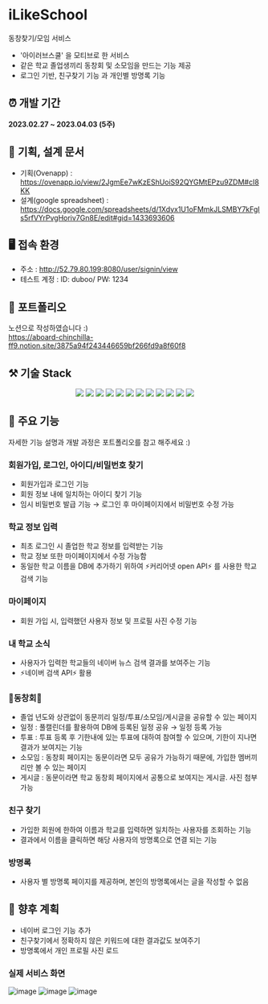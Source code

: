 # iLikeSchool
동창찾기/모임 서비스
* '아이러브스쿨' 을 모티브로 한 서비스
* 같은 학교 졸업생끼리 동창회 및 소모임을 만드는 기능 제공
* 로그인 기반, 친구찾기 기능 과 개인별 방명록 기능

## ⏰ 개발 기간
<b>2023.02.27 ~ 2023.04.03 (5주)</b>

## 📜 기획, 설계 문서
* 기획(Ovenapp) : https://ovenapp.io/view/2JgmEe7wKzEShUoiS92QYGMtEPzu9ZDM#cI8KK
* 설계(google spreadsheet) : https://docs.google.com/spreadsheets/d/1Xdyx1U1oFMmkJLSMBY7kFgIs5rfVYrPvgHoriv7Gn8E/edit#gid=1433693606

## 🖥️ 접속 환경
* 주소 : http://52.79.80.199:8080/user/signin/view
* 테스트 계정 : ID: duboo/ PW: 1234

## 🔆 포트폴리오
노션으로 작성하였습니다 :)   
https://aboard-chinchilla-ff9.notion.site/3875a94f243446659bf266fd9a8f60f8

## ⚒️ 기술 Stack
<div align=center>
<img src="https://img.shields.io/badge/java-007396?style=for-the-badge&logo=java&logoColor=white">
<img src="https://img.shields.io/badge/html5-E34F26?style=for-the-badge&logo=html5&logoColor=white">
<img src="https://img.shields.io/badge/css-1572B6?style=for-the-badge&logo=css3&logoColor=white">
<img src="https://img.shields.io/badge/javascript-F7DF1E?style=for-the-badge&logo=javascript&logoColor=black">
<img src="https://img.shields.io/badge/jquery-0769AD?style=for-the-badge&logo=jquery&logoColor=white">
<img src="https://img.shields.io/badge/mysql-4479A1?style=for-the-badge&logo=mysql&logoColor=white">
<img src="https://img.shields.io/badge/spring-6DB33F?style=for-the-badge&logo=spring&logoColor=white">
<img src="https://img.shields.io/badge/bootstrap-7952B3?style=for-the-badge&logo=bootstrap&logoColor=white">
<img src="https://img.shields.io/badge/amazonaws-232F3E?style=for-the-badge&logo=amazonaws&logoColor=white">
<img src="https://img.shields.io/badge/gradle-02303A?style=for-the-badge&logo=gradle&logoColor=white">
<img src="https://img.shields.io/badge/git-F05032?style=for-the-badge&logo=git&logoColor=white">
<img src="https://img.shields.io/badge/github-181717?style=for-the-badge&logo=github&logoColor=white">
</div>

## 📝 주요 기능
자세한 기능 설명과 개발 과정은 포트폴리오를 참고 해주세요 :)   
### 회원가입, 로그인, 아이디/비밀번호 찾기
* 회원가입과 로그인 기능
* 회원 정보 내에 일치하는 아이디 찾기 기능
* 임시 비밀번호 발급 기능 → 로그인 후 마이페이지에서 비밀번호 수정 가능

### 학교 정보 입력
* 최초 로그인 시 졸업한 학교 정보를 입력받는 기능
* 학교 정보 또한 마이페이지에서 수정 가능함
* 동일한 학교 이름을 DB에 추가하기 위하여 ⚡커리어넷 open API⚡ 를 사용한 학교 검색 기능 

### 마이페이지
* 회원 가입 시, 입력했던 사용자 정보 및 프로필 사진 수정 기능

### 내 학교 소식
* 사용자가 입력한 학교들의 네이버 뉴스 검색 결과를 보여주는 기능
* ⚡네이버 검색 API⚡ 활용

### 🐾동창회🐾
* 졸업 년도와 상관없이 동문끼리 일정/투표/소모임/게시글을 공유할 수 있는 페이지
* 일정 : 풀캘린더를 활용하여 DB에 등록된 일정 공유 → 일정 등록 가능
* 투표 : 투표 등록 후 기한내에 있는 투표에 대하여 참여할 수 있으며, 기한이 지나면 결과가 보여지는 기능
* 소모임 : 동창회 페이지는 동문이라면 모두 공유가 가능하기 때문에, 가입한 멤버끼리만 볼 수 있는 페이지
* 게시글 : 동문이라면 학교 동창회 페이지에서 공통으로 보여지는 게시글. 사진 첨부 가능

### 친구 찾기
* 가입한 회원에 한하여 이름과 학교를 입력하면 일치하는 사용자를 조회하는 기능
* 결과에서 이름을 클릭하면 해당 사용자의 방명록으로 연결 되는 기능

### 방명록
* 사용자 별 방명록 페이지를 제공하며, 본인의 방명록에서는 글을 작성할 수 없음

## 🔎 향후 계획
* 네이버 로그인 기능 추가
* 친구찾기에서 정확하지 않은 키워드에 대한 결과값도 보여주기
* 방명록에서 개인 프로필 사진 로드

### 실제 서비스 화면
![image](https://github.com/duboo-mom/Insutaguram/assets/108273076/6b388b35-34e2-4b2a-8293-277308eed13a)
![image](https://github.com/duboo-mom/Insutaguram/assets/108273076/3c1280f8-af68-4ab9-a232-12e06aba9972)
![image](https://github.com/duboo-mom/Insutaguram/assets/108273076/8f6f68dd-c6e6-42b7-8e1f-6c67de2b5088)
